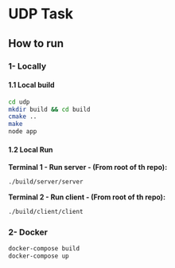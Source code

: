 # UDP Task
## How to run

### 1- Locally
#### 1.1 Local build
```sh
cd udp
mkdir build && cd build
cmake ..
make
node app
```

#### 1.2 Local Run

**Terminal 1 - Run server - (From root of th repo):**
```sh
./build/server/server 
```

**Terminal 2 - Run client - (From root of th repo):**
```sh
./build/client/client 
```

### 2- Docker
```sh
docker-compose build
docker-compose up
```